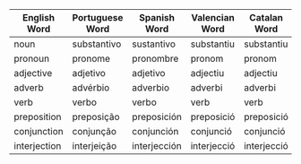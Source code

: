| English Word | Portuguese Word | Spanish Word | Valencian Word | Catalan Word | French Word | German Word | Italian Word | Romanian Word | No. |
|--------------|-----------------|--------------|----------------|--------------|-------------|-------------|--------------|---------------|-----|
| noun         | substantivo     | sustantivo   | substantiu     | substantiu   | nom        | Nomen       | nome         | substantiv    |     |
| pronoun      | pronome         | pronombre    | pronom         | pronom       | pronom     | Pronomen    | pronome      | pronume       |     |
| adjective    | adjetivo        | adjetivo     | adjectiu       | adjectiu     | adjectif   | Adjektiv    | aggettivo    | adjectiv      |     |
| adverb       | advérbio        | adverbio     | adverbi        | adverbi      | adverbe    | Adverb      | avverbio     | adverb        |     |
| verb         | verbo           | verbo        | verb           | verb         | verbe      | Verb        | verbo        | verb          |     |
| preposition  | preposição      | preposición  | preposició     | preposició   | préposition| Präposition | preposizione | prepoziție   |     |
| conjunction  | conjunção       | conjunción   | conjunció      | conjunció    | conjonction| Konjunktion | congiunzione | conjuncție   |     |
| interjection | interjeição     | interjección | interjecció    | interjecció  | interjection| Interjektion | esclamazione | interjecție  |     |

